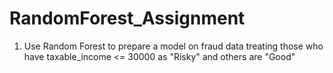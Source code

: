 # RandomForest_Assignment

1) Use Random Forest to prepare a model on fraud data treating those who have taxable_income <= 30000 as "Risky" and others are "Good"

